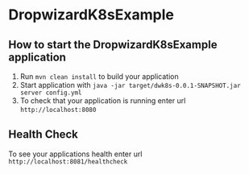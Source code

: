 # DropwizardK8sExample

How to start the DropwizardK8sExample application
---

1. Run `mvn clean install` to build your application
1. Start application with `java -jar target/dwk8s-0.0.1-SNAPSHOT.jar server config.yml`
1. To check that your application is running enter url `http://localhost:8080`

Health Check
---

To see your applications health enter url `http://localhost:8081/healthcheck`
